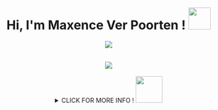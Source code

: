 <h1 align="center">Hi, I'm Maxence Ver Poorten ! <img src="https://i.pinimg.com/originals/bb/52/20/bb5220dccb70fed4d9bd101efad8476d.gif" width="50px"></h1>

<p align="center">
<img src="https://github.com/Maxence-vp/Maxence-vp/assets/120386971/524171a7-9e7d-47ab-acef-ba17ed7370c8">
</p>

<br clear="both">

<div align="center">
  <img src="https://profile-counter.glitch.me/Maxence-vp/count.svg?"  />
</div>

<br clear="both">

<details/>
<summary align="center">CLICK FOR MORE INFO ! <img src="https://i.pinimg.com/originals/9f/b1/25/9fb125f1fedc8cc62ab5b20699ebd87d.gif" width="60px"> </summary>

###

<br clear="both">

<h2 align="left"> <img src="https://images-wixmp-ed30a86b8c4ca887773594c2.wixmp.com/f/156aee08-3185-425f-931e-4dee3780d814/dai420w-1ec74242-2aad-47a3-8cf3-6c6f0f7c297b.gif?token=eyJ0eXAiOiJKV1QiLCJhbGciOiJIUzI1NiJ9.eyJzdWIiOiJ1cm46YXBwOjdlMGQxODg5ODIyNjQzNzNhNWYwZDQxNWVhMGQyNmUwIiwiaXNzIjoidXJuOmFwcDo3ZTBkMTg4OTgyMjY0MzczYTVmMGQ0MTVlYTBkMjZlMCIsIm9iaiI6W1t7InBhdGgiOiJcL2ZcLzE1NmFlZTA4LTMxODUtNDI1Zi05MzFlLTRkZWUzNzgwZDgxNFwvZGFpNDIwdy0xZWM3NDI0Mi0yYWFkLTQ3YTMtOGNmMy02YzZmMGY3YzI5N2IuZ2lmIn1dXSwiYXVkIjpbInVybjpzZXJ2aWNlOmZpbGUuZG93bmxvYWQiXX0.5zDqxRpIYzNeoXnhDwKYB6C3pqdBVmRZTkmVvsVgAf0" width="60px"> &nbsp; Connect with Me : </h2>

<div align="center">
 <a href="mailto:maxence.verpoorten@gmail.com"><img src="https://img.shields.io/badge/Gmail-D14836?style=for-the-badge&logo=gmail&logoColor=white" /></a>
 <a href=""><img src="https://img.shields.io/badge/WhatsApp-25D366?style=for-the-badge&logo=whatsapp&logoColor=white" /></a>
 <a href=""><img src="https://img.shields.io/badge/Discord-5865F2?style=for-the-badge&logo=discord&logoColor=white" /></a>
 <a href="https://www.instagram.com/maxence.vp/"><img src="https://img.shields.io/badge/Instagram-E4405F?style=for-the-badge&logo=instagram&logoColor=white" /></a>
 </div>

###

<h2 align="left"><img src="https://www.clipartmax.com/png/full/299-2990812_pikachu-gif-pictures-images-photos-pixel-pikachu.png" width="50px" />&nbsp; &nbsp; Tech Stack :</h2>
<h3> 🖍️Design </h3>
<img src="https://img.shields.io/badge/Canva-%2300C4CC.svg?&style=for-the-badge&logo=Canva&logoColor=white" />
<img src="https://img.shields.io/badge/Figma-F24E1E?style=for-the-badge&logo=figma&logoColor=white" />
<h3>📚Education</h3>
<img src="https://img.shields.io/badge/MDN_Web_Docs-black?style=for-the-badge&logo=mdnwebdocs&logoColor=white" />
<img src="https://img.shields.io/badge/W3Schools-04AA6D?style=for-the-badge&logo=W3Schools&logoColor=white" />
<h3>⌨️IDE</h3>
<img src="https://img.shields.io/badge/VSCode-0078D4?style=for-the-badge&logo=visual%20studio%20code&logoColor=white" />
<img src="https://img.shields.io/badge/Xcode-007ACC?style=for-the-badge&logo=Xcode&logoColor=white" />
<h3>⚡Database</h3>
<img src="https://img.shields.io/badge/MongoDB-4EA94B?style=for-the-badge&logo=mongodb&logoColor=white" />
<img src="https://img.shields.io/badge/MySQL-005C84?style=for-the-badge&logo=mysql&logoColor=white" />
<h3>👨‍💻Languages</h3>
<img src="https://img.shields.io/badge/JavaScript-323330?style=for-the-badge&logo=javascript&logoColor=F7DF1E" />
<img src="https://img.shields.io/badge/PHP-777BB4?style=for-the-badge&logo=php&logoColor=white" />
<h3>🚀Frameworks & Library</h3>
<img src="https://img.shields.io/badge/Expo-1B1F23?style=for-the-badge&logo=expo&logoColor=white" />
<img src="https://img.shields.io/badge/Express%20js-000000?style=for-the-badge&logo=express&logoColor=white" />
<img src="https://img.shields.io/badge/Node%20js-339933?style=for-the-badge&logo=nodedotjs&logoColor=white" />
<img src="https://img.shields.io/badge/React-20232A?style=for-the-badge&logo=react&logoColor=61DAFB" />
<img src="https://img.shields.io/badge/Bootstrap-563D7C?style=for-the-badge&logo=bootstrap&logoColor=white" />
<h3>📱Mobile Framework</h3>
<img src="https://img.shields.io/badge/React_Native-20232A?style=for-the-badge&logo=react&logoColor=61DAFB" />
<h3>💻Terminal</h3>
<img src="https://img.shields.io/badge/GIT-E44C30?style=for-the-badge&logo=git&logoColor=white" />





